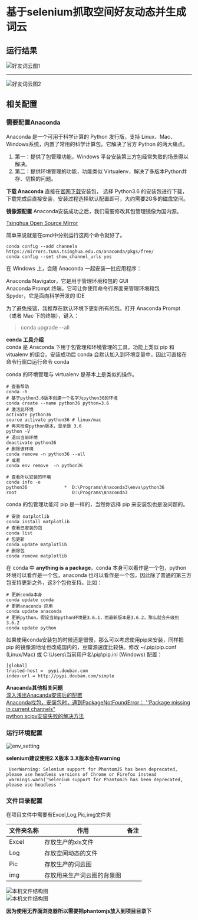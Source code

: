# 基于selenium抓取空间好友动态并生成词云  

## 运行结果  

![好友词云图1](https://github.com/binbinErices/python_crawler/blob/master/img/qq_spider3.png?raw=true)  

---
 
![好友词云图2](https://github.com/binbinErices/python_crawler/blob/master/img/qq_spider4.png?raw=true)  

## 相关配置  

### 需要配置Anaconda   

Anaconda 是一个可用于科学计算的 Python 发行版，支持 Linux、Mac、Windows系统，内置了常用的科学计算包。它解决了官方 Python 的两大痛点。  

1. 第一：提供了包管理功能，Windows 平台安装第三方包经常失败的场景得以解决。 
2. 第二：提供环境管理的功能，功能类似 Virtualenv，解决了多版本Python并存、切换的问题。  

**下载 Anaconda** 
直接在[官网下载](https://www.anaconda.com/download/)安装包， 选择 Python3.6 的安装包进行下载，下载完成后直接安装，安装过程选择默认配置即可，大约需要2G多的磁盘空间。  

**镜像源配置** 
Anaconda安装成功之后，我们需要修改其包管理镜像为国内源。  

[Tsinghua Open Source Mirror](https://mirrors.tuna.tsinghua.edu.cn/help/anaconda/)  

简单来说就是在cmd中分别运行这两个命令就好了。  
```
conda config --add channels https://mirrors.tuna.tsinghua.edu.cn/anaconda/pkgs/free/  
conda config --set show_channel_urls yes  
```

在 Windows 上，会随 Anaconda 一起安装一批应用程序：  

Anaconda Navigator，它是用于管理环境和包的 GUI  
Anaconda Prompt 终端，它可让你使用命令行界面来管理环境和包  
Spyder，它是面向科学开发的 IDE  

为了避免报错，我推荐在默认环境下更新所有的包。打开 Anaconda Prompt （或者 Mac 下的终端），键入：  
> conda upgrade --all  


**conda 工具介绍**  
conda 是 Anaconda 下用于包管理和环境管理的工具，功能上类似 pip 和 vitualenv 的组合。安装成功后 conda 会默认加入到环境变量中，因此可直接在命令行窗口运行命令 conda  

conda 的环境管理与 virtualenv 是基本上是类似的操作。  

```
# 查看帮助
conda -h 
# 基于python3.6版本创建一个名字为python36的环境
conda create --name python36 python=3.6 
# 激活此环境
activate python36  
source activate python36 # linux/mac
# 再来检查python版本，显示是 3.6
python -V  
# 退出当前环境
deactivate python36 
# 删除该环境
conda remove -n python36 --all
# 或者 
conda env remove  -n python36

# 查看所以安装的环境
conda info -e
python36              *  D:\Programs\Anaconda3\envs\python36
root                     D:\Programs\Anaconda3
```

conda 的包管理功能可 pip 是一样的，当然你选择 pip 来安装包也是没问题的。

```
# 安装 matplotlib 
conda install matplotlib
# 查看已安装的包
conda list 
# 包更新
conda update matplotlib
# 删除包
conda remove matplotlib

```

在 conda 中 **anything is a package**。conda 本身可以看作是一个包，python 环境可以看作是一个包，anaconda 也可以看作是一个包，因此除了普通的第三方包支持更新之外，这3个包也支持。比如：  

```
# 更新conda本身
conda update conda
# 更新anaconda 应用
conda update anaconda
# 更新python，假设当前python环境是3.6.1，而最新版本是3.6.2，那么就会升级到3.6.2
conda update python

```

如果使用conda安装包的时候还是很慢，那么可以考虑使用pip来安装，同样把 pip 的镜像源地址也改成国内的，豆瓣源速度比较快。修改 ~/.pip/pip.conf (Linux/Mac) 或 C:\Users\当前用户名\pip\pip.ini (Windows) 配置：  

```
[global]
trusted-host =  pypi.douban.com
index-url = http://pypi.douban.com/simple
```
**Anacanda其他相关问题**   
[深入浅出Anacanda安装后的配置](https://blog.csdn.net/erice_s/article/details/80156334)    
[Anaconda找包，安装包时，遇到PackageNotFoundError： ''Package missing in current channels"](https://blog.csdn.net/erice_s/article/details/80156191)  
[python scipy安装失败的解决方法](https://blog.csdn.net/erice_s/article/details/80151977)  

### 运行环境配置
![env_setting](https://github.com/binbinErices/python_crawler/blob/master/img/qq_spider2.png?raw=true)  

**selenium建议使用2.X版本  3.X版本会有warning**  

```
 UserWarning: Selenium support for PhantomJS has been deprecated, please use headless versions of Chrome or Firefox instead
 warnings.warn('Selenium support for PhantomJS has been deprecated, please use headless '
```

### 文件目录配置  

在项目文件中需要有Excel,Log,Pic,img文件夹  

|文件夹名称|作用|备注|  
|--------|-----|---|  
|Excel|存放生产的xls文件| |  
|Log|存放空间动态的文件| |  
|Pic|存放生产的词云图| |  
|img|存放用来生产词云图的背景图| |  

![本机文件结构图](https://github.com/binbinErices/python_crawler/blob/master/img/qq_spider1.png?raw=true)  
![本机文件结构图](https://github.com/binbinErices/python_crawler/blob/master/img/qq_spider5.png?raw=true)  

**因为使用无界面浏览器所以需要把phantomjs放入到项目目录下**  


